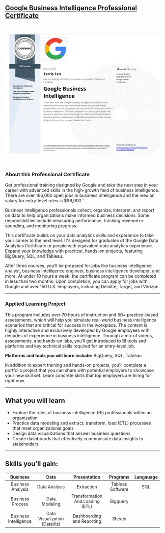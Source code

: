 ## [Google Business Intelligence Professional Certificate](https://www.coursera.org/professional-certificates/google-business-intelligence)

<br>

![img](Specialization_Certificate.jpg)

<br>

### About this Professional Certificate

Get professional training designed by Google and take the next step in your career with advanced skills in the high-growth field of business intelligence. There are over 166,000 open jobs in business intelligence and the median salary for entry-level roles is $96,000.¹

Business intelligence professionals collect, organize, interpret, and report on data to help organizations make informed business decisions. Some responsibilities include measuring performance, tracking revenue or spending, and monitoring progress.

This certificate builds on your data analytics skills and experience to take your career to the next level. It's designed for graduates of the Google Data Analytics Certificate or people with equivalent data analytics experience. Expand your knowledge with practical, hands-on projects, featuring BigQuery, SQL, and Tableau.

After three courses, you’ll be prepared for jobs like business intelligence analyst, business intelligence engineer, business intelligence developer, and more. At under 10 hours a week, the certificate program can be completed in less than two months. Upon completion, you can apply for jobs with Google and over 150 U.S. employers, including Deloitte, Target, and Verizon.

---

### Applied Learning Project

This program includes over 70 hours of instruction and 50+ practice-based assessments, which will help you simulate real-world business intelligence scenarios that are critical for success in the workplace. The content is highly interactive and exclusively developed by Google employees with decades of experience in business intelligence. Through a mix of videos, assessments, and hands-on labs, you’ll get introduced to BI tools and platforms and key technical skills required for an entry-level job.

**Platforms and tools you will learn include:** BigQuery, SQL, Tableau

In addition to expert training and hands-on projects, you'll complete a portfolio project that you can share with potential employers to showcase your new skill set. Learn concrete skills that top employers are hiring for right now.

---

## What you will learn

- Explore the roles of business intelligence (BI) professionals within an organization
- Practice data modeling and extract, transform, load (ETL) processes that meet organizational goals
- Design data visualizations that answer business questions
- Create dashboards that effectively communicate data insights to stakeholders

---

## Skills you’ll gain:

|     **Business**      |           **Data**           |         **Presentation**         |   **Programs**   | **Langauage** |
| :-------------------: | :--------------------------: | :------------------------------: | :--------------: | :-----------: |
|   Business Analysis   |        Data Analysis         |            Extraction            | Tableau Software |      SQL      |
|   Business Process    |        Data Modeling         | Transformation And Loading (ETL) |     Bigquery     |               |
| Business Intelligence | Data Visualization (DataViz) |    Dashboarding and Reporting    |      Sheets      |               |
